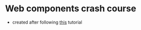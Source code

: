 # Web components crash course

- created after following [this](https://www.youtube.com/watch?v=PCWaFLy3VUo) tutorial